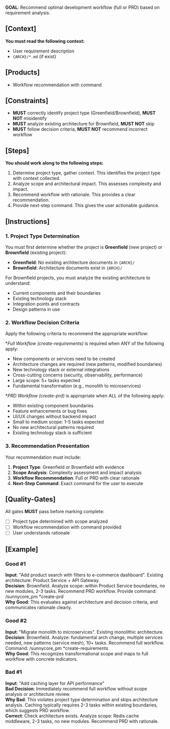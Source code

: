 **GOAL**: Recommend optimal development workflow (full or PRD) based on requirement analysis.

## [Context]
**You must read the following context:**
- User requirement description
- `{ARCH}/*.md` (if exist)

## [Products]
- Workflow recommendation with command

## [Constraints]
- **MUST** correctly identify project type (Greenfield/Brownfield), **MUST NOT** misidentify
- **MUST** analyze existing architecture for Brownfield, **MUST NOT** skip
- **MUST** follow decision criteria, **MUST NOT** recommend incorrect workflow

## [Steps]
**You should work along to the following steps:**
1. Determine project type, gather context. This identifies the project type with context collected.
2. Analyze scope and architectural impact. This assesses complexity and impact.
3. Recommend workflow with rationale. This provides a clear recommendation.
4. Provide next-step command. This gives the user actionable guidance.

## [Instructions]

### 1. Project Type Determination
You must first determine whether the project is **Greenfield** (new project) or **Brownfield** (existing project):
- **Greenfield**: No existing architecture documents in `{ARCH}/`
- **Brownfield**: Architecture documents exist in `{ARCH}/`

For Brownfield projects, you must analyze the existing architecture to understand:
- Current components and their boundaries
- Existing technology stack
- Integration points and contracts
- Design patterns in use

### 2. Workflow Decision Criteria
Apply the following criteria to recommend the appropriate workflow:

**Full Workflow (*create-requirements)** is required when ANY of the following apply:
- New components or services need to be created
- Architecture changes are required (new patterns, modified boundaries)
- New technology stack or external integrations
- Cross-cutting concerns (security, observability, performance)
- Large scope: 5+ tasks expected
- Fundamental transformation (e.g., monolith to microservices)

**PRD Workflow (*create-prd)** is appropriate when ALL of the following apply:
- Within existing component boundaries
- Feature enhancements or bug fixes
- UI/UX changes without backend impact
- Small to medium scope: 1-5 tasks expected
- No new architectural patterns required
- Existing technology stack is sufficient

### 3. Recommendation Presentation
Your recommendation must include:
1. **Project Type**: Greenfield or Brownfield with evidence
2. **Scope Analysis**: Complexity assessment and impact analysis
3. **Workflow Recommendation**: Full or PRD with clear rationale
4. **Next-Step Command**: Exact command for the user to execute

## [Quality-Gates]
All gates **MUST** pass before marking complete:
- [ ] Project type determined with scope analyzed
- [ ] Workflow recommendation with command provided
- [ ] User understands rationale

## [Example]

### Good #1
**Input**: "Add product search with filters to e-commerce dashboard". Existing architecture: Product Service + API Gateway.  
**Decision**: Brownfield. Analyze scope: within Product Service boundaries, no new modules, 2-3 tasks. Recommend PRD workflow. Provide command: /sunnycore_pm *create-prd  
**Why Good**: This evaluates against architecture and decision criteria, and communicates rationale clearly.

### Good #2
**Input**: "Migrate monolith to microservices". Existing monolithic architecture.  
**Decision**: Brownfield. Analyze: fundamental arch change, multiple services needed, new patterns (service mesh), 10+ tasks. Recommend full workflow. Command: /sunnycore_pm *create-requirements  
**Why Good**: This recognizes transformational scope and maps to full workflow with concrete indicators.

### Bad #1
**Input**: "Add caching layer for API performance"  
**Bad Decision**: Immediately recommend full workflow without scope analysis or architecture review.  
**Why Bad**: This violates project type determination and skips architecture analysis. Caching typically requires 2-3 tasks within existing boundaries, which suggests PRD workflow.  
**Correct**: Check architecture exists. Analyze scope: Redis cache middleware, 2-3 tasks, no new modules. Recommend PRD with rationale.
